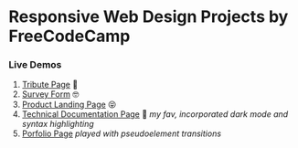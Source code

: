 # Responsive Web Design Projects by FreeCodeCamp

### Live Demos

1.  [Tribute Page](https://tribute-page-ashen.now.sh/) 🤠
2.  [Survey Form](https://survey-form-ashen.now.sh/) 🤓
3.  [Product Landing Page](https://product-landing-page-seven.now.sh/) 😝
4.  [Technical Documentation Page](https://js-docs-page.netlify.app/) 🤯 _my fav, incorporated dark mode and syntax highlighting_
5.  [Porfolio Page](https://porfolio-page.now.sh/)  _played with pseudoelement transitions_
